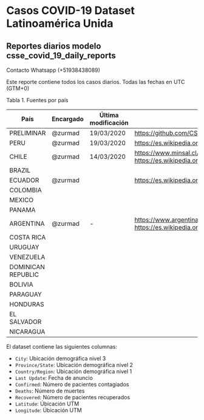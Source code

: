# Casos COVID-19 Dataset Latinoamérica Unida

## Reportes diarios modelo csse_covid_19_daily_reports

Contacto Whatsapp (+51938438089)

Este reporte contiene todos los casos diarios. Todas las fechas en UTC (GTM+0)



Tabla 1. Fuentes por país

País | Encargado | Última modificación | Fuente
--- | --- | --- | --- 
PRELIMINAR | @zurmad | 19/03/2020 | https://github.com/CSSEGISandData/COVID-19
PERU | @zurmad | 19/03/2020 | https://es.wikipedia.org/wiki/Pandemia_de_enfermedad_por_coronavirus_de_2020_en_Per%C3%BA
CHILE | @zurmad | 14/03/2020 | https://www.minsal.cl/nuevo-coronavirus-2019-ncov/casos-confirmados-en-chile-covid-19/ https://es.wikipedia.org/wiki/Pandemia_de_enfermedad_por_coronavirus_de_2020_en_Chile
BRAZIL | | |
ECUADOR | @zurmad | | https://es.wikipedia.org/wiki/Pandemia_de_enfermedad_por_coronavirus_de_2020_en_Ecuador
COLOMBIA | | |
MEXICO | | |
PANAMA | | |
ARGENTINA | @zurmad | - | https://www.argentina.gob.ar/coronavirus/informe-diario https://es.wikipedia.org/wiki/Pandemia_de_enfermedad_por_coronavirus_de_2020_en_Argentina
COSTA RICA | | |
URUGUAY | | |
VENEZUELA | | |
DOMINICAN REPUBLIC |  | |
BOLIVIA | | |
PARAGUAY | | |
HONDURAS | | |
EL SALVADOR | | |
NICARAGUA | | |


El dataset contiene las siguientes columnas:
* `City`: Ubicación demográfica nivel 3
* `Province/State`: Ubicación demográfica nivel 2
* `Country/Region`: Ubicación demográfica nivel 1
* `Last Update`: Fecha de anuncio
* `Confirmed`: Número de pacientes contagiados
* `Deaths`: Número de muertes
* `Recovered`: Número de pacientes recuperados
* `Latitude`: Úbicación UTM
* `Longitude`: Úbicación UTM